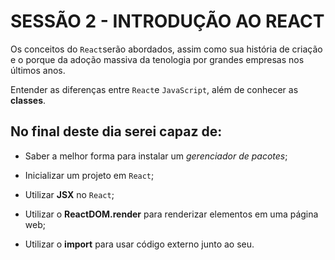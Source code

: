 # SESSÃO 2 - INTRODUÇÃO AO REACT

Os conceitos do `React`serão abordados, assim como sua história de criação e o porque da adoção massiva da tenologia por grandes empresas nos últimos anos.

Entender as diferenças entre `React`e `JavaScript`, além de conhecer as **classes**.

## No final deste dia serei capaz de:

- Saber a melhor forma para instalar um *gerenciador de pacotes*;

- Inicializar um projeto em `React`;

- Utilizar **JSX** no `React`;

- Utilizar o **ReactDOM.render** para renderizar elementos em uma página web;

- Utilizar o **import** para usar código externo junto ao seu.